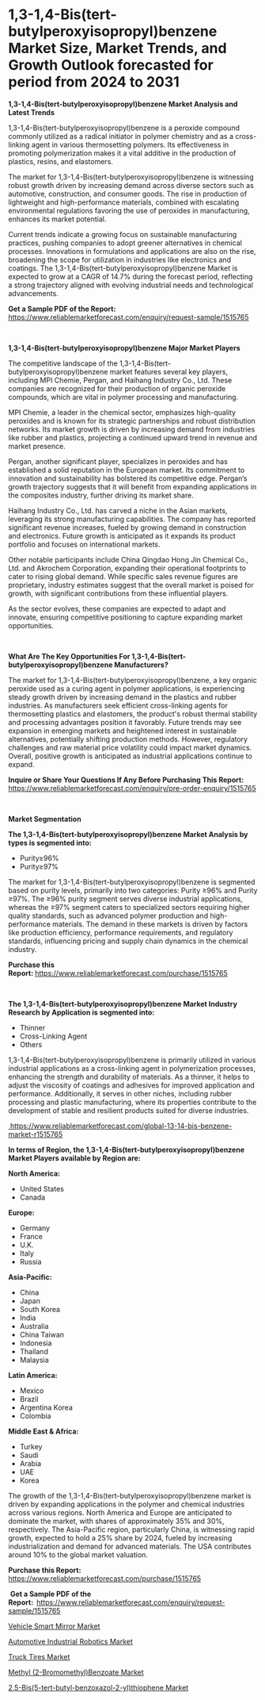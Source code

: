 <p><h1>1,3-1,4-Bis(tert-butylperoxyisopropyl)benzene Market Size, Market Trends, and Growth Outlook forecasted for period from 2024 to 2031</h1></p><p><strong>1,3-1,4-Bis(tert-butylperoxyisopropyl)benzene Market Analysis and Latest Trends</strong></p>
<p><p>1,3-1,4-Bis(tert-butylperoxyisopropyl)benzene is a peroxide compound commonly utilized as a radical initiator in polymer chemistry and as a cross-linking agent in various thermosetting polymers. Its effectiveness in promoting polymerization makes it a vital additive in the production of plastics, resins, and elastomers. </p><p>The market for 1,3-1,4-Bis(tert-butylperoxyisopropyl)benzene is witnessing robust growth driven by increasing demand across diverse sectors such as automotive, construction, and consumer goods. The rise in production of lightweight and high-performance materials, combined with escalating environmental regulations favoring the use of peroxides in manufacturing, enhances its market potential. </p><p>Current trends indicate a growing focus on sustainable manufacturing practices, pushing companies to adopt greener alternatives in chemical processes. Innovations in formulations and applications are also on the rise, broadening the scope for utilization in industries like electronics and coatings. The 1,3-1,4-Bis(tert-butylperoxyisopropyl)benzene Market is expected to grow at a CAGR of 14.7% during the forecast period, reflecting a strong trajectory aligned with evolving industrial needs and technological advancements.</p></p>
<p><strong>Get a Sample PDF of the Report:&nbsp;</strong> <a href="https://www.reliablemarketforecast.com/enquiry/request-sample/1515765?utm_campaign=1108&utm_medium=2&utm_source=Github&utm_content=ia&utm_term=27102024&utm_id=13-14-bistert-butylperoxyisopropylbenzene">https://www.reliablemarketforecast.com/enquiry/request-sample/1515765</a></p>
<p>&nbsp;</p>
<p><strong>1,3-1,4-Bis(tert-butylperoxyisopropyl)benzene Major Market Players</strong></p>
<p><p>The competitive landscape of the 1,3-1,4-Bis(tert-butylperoxyisopropyl)benzene market features several key players, including MPI Chemie, Pergan, and Haihang Industry Co., Ltd. These companies are recognized for their production of organic peroxide compounds, which are vital in polymer processing and manufacturing.</p><p>MPI Chemie, a leader in the chemical sector, emphasizes high-quality peroxides and is known for its strategic partnerships and robust distribution networks. Its market growth is driven by increasing demand from industries like rubber and plastics, projecting a continued upward trend in revenue and market presence.</p><p>Pergan, another significant player, specializes in peroxides and has established a solid reputation in the European market. Its commitment to innovation and sustainability has bolstered its competitive edge. Pergan’s growth trajectory suggests that it will benefit from expanding applications in the composites industry, further driving its market share.</p><p>Haihang Industry Co., Ltd. has carved a niche in the Asian markets, leveraging its strong manufacturing capabilities. The company has reported significant revenue increases, fueled by growing demand in construction and electronics. Future growth is anticipated as it expands its product portfolio and focuses on international markets.</p><p>Other notable participants include China Qingdao Hong Jin Chemical Co., Ltd. and Akrochem Corporation, expanding their operational footprints to cater to rising global demand. While specific sales revenue figures are proprietary, industry estimates suggest that the overall market is poised for growth, with significant contributions from these influential players. </p><p>As the sector evolves, these companies are expected to adapt and innovate, ensuring competitive positioning to capture expanding market opportunities.</p></p>
<p>&nbsp;</p>
<p><strong>What Are The Key Opportunities For 1,3-1,4-Bis(tert-butylperoxyisopropyl)benzene Manufacturers?</strong></p>
<p><p>The market for 1,3-1,4-Bis(tert-butylperoxyisopropyl)benzene, a key organic peroxide used as a curing agent in polymer applications, is experiencing steady growth driven by increasing demand in the plastics and rubber industries. As manufacturers seek efficient cross-linking agents for thermosetting plastics and elastomers, the product's robust thermal stability and processing advantages position it favorably. Future trends may see expansion in emerging markets and heightened interest in sustainable alternatives, potentially shifting production methods. However, regulatory challenges and raw material price volatility could impact market dynamics. Overall, positive growth is anticipated as industrial applications continue to expand.</p></p>
<p><strong>Inquire or Share Your Questions If Any Before Purchasing This Report:</strong> <a href="https://www.reliablemarketforecast.com/enquiry/pre-order-enquiry/1515765?utm_campaign=1108&utm_medium=2&utm_source=Github&utm_content=ia&utm_term=27102024&utm_id=13-14-bistert-butylperoxyisopropylbenzene">https://www.reliablemarketforecast.com/enquiry/pre-order-enquiry/1515765</a></p>
<p>&nbsp;</p>
<p><strong>Market Segmentation</strong></p>
<p><strong>The 1,3-1,4-Bis(tert-butylperoxyisopropyl)benzene Market Analysis by types is segmented into:</strong></p>
<p><ul><li>Purity≥96%</li><li>Purity≥97%</li></ul></p>
<p><p>The market for 1,3-1,4-Bis(tert-butylperoxyisopropyl)benzene is segmented based on purity levels, primarily into two categories: Purity ≥96% and Purity ≥97%. The ≥96% purity segment serves diverse industrial applications, whereas the ≥97% segment caters to specialized sectors requiring higher quality standards, such as advanced polymer production and high-performance materials. The demand in these markets is driven by factors like production efficiency, performance requirements, and regulatory standards, influencing pricing and supply chain dynamics in the chemical industry.</p></p>
<p><strong>Purchase this Report:&nbsp;</strong><a href="https://www.reliablemarketforecast.com/purchase/1515765?utm_campaign=1108&utm_medium=2&utm_source=Github&utm_content=ia&utm_term=27102024&utm_id=13-14-bistert-butylperoxyisopropylbenzene">https://www.reliablemarketforecast.com/purchase/1515765</a></p>
<p>&nbsp;</p>
<p><strong>The 1,3-1,4-Bis(tert-butylperoxyisopropyl)benzene Market Industry Research by Application is segmented into:</strong></p>
<p><ul><li>Thinner</li><li>Cross-Linking Agent</li><li>Others</li></ul></p>
<p><p>1,3-1,4-Bis(tert-butylperoxyisopropyl)benzene is primarily utilized in various industrial applications as a cross-linking agent in polymerization processes, enhancing the strength and durability of materials. As a thinner, it helps to adjust the viscosity of coatings and adhesives for improved application and performance. Additionally, it serves in other niches, including rubber processing and plastic manufacturing, where its properties contribute to the development of stable and resilient products suited for diverse industries.</p></p>
<p><a href="https://www.reliablemarketforecast.com/global-13-14-bis-benzene-market-r1515765?utm_campaign=1108&utm_medium=2&utm_source=Github&utm_content=ia&utm_term=27102024&utm_id=13-14-bistert-butylperoxyisopropylbenzene">&nbsp;https://www.reliablemarketforecast.com/global-13-14-bis-benzene-market-r1515765</a></p>
<p><strong>In terms of Region, the 1,3-1,4-Bis(tert-butylperoxyisopropyl)benzene Market Players available by Region are:</strong></p>
<p>
    <p> <strong> North America: </strong>
        <ul>
            <li>United States</li>
            <li>Canada</li>
        </ul>
        </p> 
    <p> <strong> Europe: </strong>
        <ul>
            <li>Germany</li>
            <li>France</li>
            <li>U.K.</li>
            <li>Italy</li>
            <li>Russia</li>
        </ul>
        </p> 
    <p> <strong> Asia-Pacific: </strong>
        <ul>
            <li>China</li>
            <li>Japan</li>
            <li>South Korea</li>
            <li>India</li>
            <li>Australia</li>
            <li>China Taiwan</li>
            <li>Indonesia</li>
            <li>Thailand</li>
            <li>Malaysia</li>
        </ul>
        </p> 
    <p> <strong> Latin America: </strong>
        <ul>
            <li>Mexico</li>
            <li>Brazil</li>
            <li>Argentina Korea</li>
            <li>Colombia</li>
        </ul>
        </p> 
    <p> <strong> Middle East & Africa: </strong>
        <ul>
            <li>Turkey</li>
            <li>Saudi</li>
            <li>Arabia</li>
            <li>UAE</li>
            <li>Korea</li>
        </ul>
    </p>
    </p>
<p><p>The growth of the 1,3-1,4-Bis(tert-butylperoxyisopropyl)benzene market is driven by expanding applications in the polymer and chemical industries across various regions. North America and Europe are anticipated to dominate the market, with shares of approximately 35% and 30%, respectively. The Asia-Pacific region, particularly China, is witnessing rapid growth, expected to hold a 25% share by 2024, fueled by increasing industrialization and demand for advanced materials. The USA contributes around 10% to the global market valuation.</p></p>
<p><strong>Purchase this Report: </strong><a href="https://www.reliablemarketforecast.com/purchase/1515765?utm_campaign=1108&utm_medium=2&utm_source=Github&utm_content=ia&utm_term=27102024&utm_id=13-14-bistert-butylperoxyisopropylbenzene">https://www.reliablemarketforecast.com/purchase/1515765</a></p>
<p>&nbsp;<strong>Get a Sample PDF of the Report:&nbsp;&nbsp;</strong><a href="https://www.reliablemarketforecast.com/enquiry/request-sample/1515765?utm_campaign=1108&utm_medium=2&utm_source=Github&utm_content=ia&utm_term=27102024&utm_id=13-14-bistert-butylperoxyisopropylbenzene">https://www.reliablemarketforecast.com/enquiry/request-sample/1515765</a></p>
<p><strong></strong></p>
<p><p><a href="https://www.linkedin.com/pulse/global-vehicle-smart-mirror-market-pulse-trends-growth-analysis-udhjc?utm_campaign=1108&utm_medium=2&utm_source=Github&utm_content=ia&utm_term=27102024&utm_id=13-14-bistert-butylperoxyisopropylbenzene">Vehicle Smart Mirror Market</a></p><p><a href="https://issuu.com/reportprime-2/docs/automotive-industrial-robotics-mark_1dc4e7a3bf5b27?utm_campaign=1108&utm_medium=2&utm_source=Github&utm_content=ia&utm_term=27102024&utm_id=13-14-bistert-butylperoxyisopropylbenzene">Automotive Industrial Robotics Market</a></p><p><a href="https://www.linkedin.com/pulse/strategic-forecast-truck-tires-market-growth-trends-size-2024-c2foc?utm_campaign=1108&utm_medium=2&utm_source=Github&utm_content=ia&utm_term=27102024&utm_id=13-14-bistert-butylperoxyisopropylbenzene">Truck Tires Market</a></p><p><a href="https://github.com/nekolalrclippo/Market-Research-Report-List-1/blob/main/methyl-2-bromomethylbenzoate-market.md?utm_campaign=1108&utm_medium=2&utm_source=Github&utm_content=ia&utm_term=27102024&utm_id=13-14-bistert-butylperoxyisopropylbenzene">Methyl (2-Bromomethyl)Benzoate Market</a></p><p><a href="https://github.com/cecilebbruhter/Market-Research-Report-List-1/blob/main/25-bis5-tert-butyl-benzoxazol-2-ylthiophene-market.md?utm_campaign=1108&utm_medium=2&utm_source=Github&utm_content=ia&utm_term=27102024&utm_id=13-14-bistert-butylperoxyisopropylbenzene">2,5-Bis(5-tert-butyl-benzoxazol-2-yl)thiophene Market</a></p></p>
